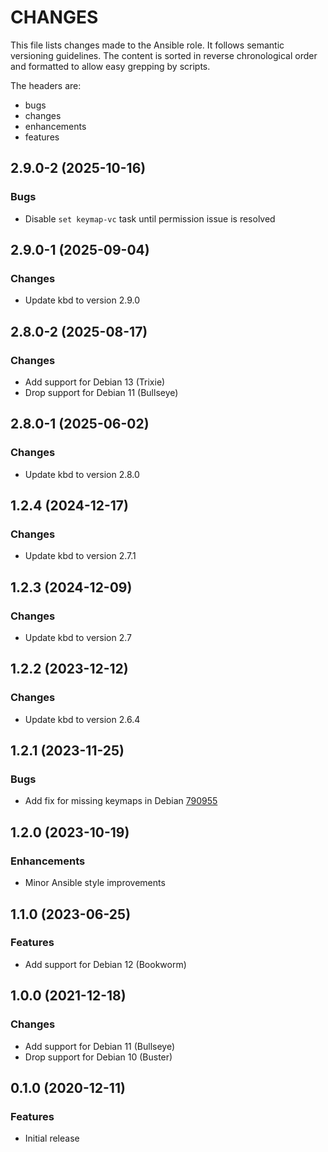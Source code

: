 # CHANGES

This file lists changes made to the Ansible role. It follows semantic versioning
guidelines. The content is sorted in reverse chronological order and formatted
to allow easy grepping by scripts.

The headers are:
- bugs
- changes
- enhancements
- features

## 2.9.0-2 (2025-10-16)

### Bugs

- Disable `set keymap-vc` task until permission issue is resolved

## 2.9.0-1 (2025-09-04)

### Changes

- Update kbd to version 2.9.0

## 2.8.0-2 (2025-08-17)

### Changes

- Add support for Debian 13 (Trixie)
- Drop support for Debian 11 (Bullseye)

## 2.8.0-1 (2025-06-02)

### Changes

- Update kbd to version 2.8.0

## 1.2.4 (2024-12-17)

### Changes

- Update kbd to version 2.7.1

## 1.2.3 (2024-12-09)

### Changes

- Update kbd to version 2.7

## 1.2.2 (2023-12-12)

### Changes

- Update kbd to version 2.6.4

## 1.2.1 (2023-11-25)

### Bugs

- Add fix for missing keymaps in Debian [790955](https://bugs.debian.org/cgi-bin/bugreport.cgi?bug=790955)

## 1.2.0 (2023-10-19)

### Enhancements

- Minor Ansible style improvements

## 1.1.0 (2023-06-25)

### Features

- Add support for Debian 12 (Bookworm)

## 1.0.0 (2021-12-18)

### Changes

- Add support for Debian 11 (Bullseye)
- Drop support for Debian 10 (Buster)

## 0.1.0 (2020-12-11)

### Features

- Initial release
